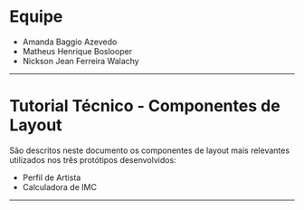 # Equipe

- Amanda Baggio Azevedo
- Matheus Henrique Boslooper
- Nickson Jean Ferreira Walachy
   

---

# Tutorial Técnico - Componentes de Layout

São descritos neste documento os componentes de layout mais relevantes utilizados nos três protótipos desenvolvidos:

- Perfil de Artista   
- Calculadora de IMC  

---
